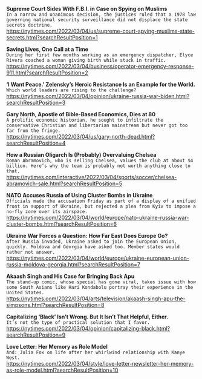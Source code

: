 **Supreme Court Sides With F.B.I. in Case on Spying on Muslims**\
`In a narrow and unanimous decision, the justices ruled that a 1978 law governing national security surveillance did not displace the state secrets doctrine.`\
https://nytimes.com/2022/03/04/us/supreme-court-spying-muslims-state-secrets.html?searchResultPosition=1

**Saving Lives, One Call at a Time**\
`During her first few months working as an emergency dispatcher, Elyce Rivera coached a woman giving birth while stuck in traffic.`\
https://nytimes.com/2022/03/04/business/operator-emergency-response-911.html?searchResultPosition=2

**‘I Want Peace.’ Zelensky’s Heroic Resistance Is an Example for the World.**\
`Which world leaders are rising to the challenge?`\
https://nytimes.com/2022/03/04/opinion/ukraine-russia-war-biden.html?searchResultPosition=3

**Gary North, Apostle of Bible-Based Economics, Dies at 80**\
`A prolific economic historian, he sought to infiltrate the conservative Christian and libertarian mainstream but never got too far from the fringe.`\
https://nytimes.com/2022/03/04/us/gary-north-dead.html?searchResultPosition=4

**How a Russian Oligarch Is (Probably) Overvaluing Chelsea**\
`Roman Abramovich, who is selling Chelsea, values the club at about $4 billion. Here’s why the team is probably not worth anything close to that.`\
https://nytimes.com/interactive/2022/03/04/sports/soccer/chelsea-abramovich-sale.html?searchResultPosition=5

**NATO Accuses Russia of Using Cluster Bombs in Ukraine**\
`Officials made the accusation Friday as part of a display of a unified front in support of Ukraine, but rejected a plea from Kyiv to impose a no-fly zone over its airspace.`\
https://nytimes.com/2022/03/04/world/europe/nato-ukraine-russia-war-cluster-bombs.html?searchResultPosition=6

**Ukraine War Forces a Question: How Far East Does Europe Go?**\
`After Russia invaded, Ukraine asked to join the European Union, quickly. Moldova and Georgia have asked too. Member states would rather not answer.`\
https://nytimes.com/2022/03/04/world/europe/ukraine-european-union-russia-moldova-georgia.html?searchResultPosition=7

**Akaash Singh and His Case for Bringing Back Apu**\
`The stand-up comic, whose special has gone viral, takes issue with how some South Asians like Hari Kondabolu portray their experience in the United States.`\
https://nytimes.com/2022/03/04/arts/television/akaash-singh-apu-the-simpsons.html?searchResultPosition=8

**Capitalizing ‘Black’ Isn’t Wrong. But It Isn’t That Helpful, Either.**\
`It’s not the type of practical solution that I favor.`\
https://nytimes.com/2022/03/04/opinion/capitalizing-black.html?searchResultPosition=9

**Love Letter: Her Memory as Role Model**\
`And: Julia Fox on life after her whirlwind relationship with Kanye West.`\
https://nytimes.com/2022/03/04/style/love-letter-newsletter-her-memory-as-role-model.html?searchResultPosition=10

